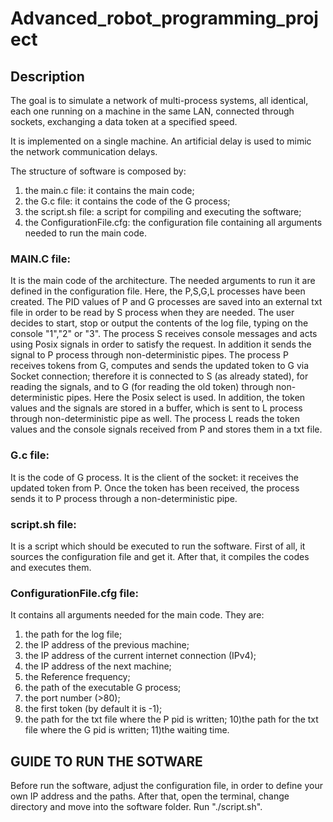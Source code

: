# Advanced_robot_programming_project
## Description 
The goal is to simulate a network of multi-process systems, all identical, each one running on a machine in the same LAN, connected through sockets, exchanging a data token at a specified speed. 

It is implemented on a single machine. An artificial delay is used to mimic the network communication delays. 

The structure of software is composed by: 
1) the main.c file: it contains the main code; 
2) the G.c file: it contains the code of the G process; 
3) the script.sh file: a script for compiling and executing the software; 
4) the ConfigurationFile.cfg: the configuration file containing all arguments needed to run the main code.

### MAIN.C file: 
It is the main code of the architecture. The needed arguments to run it are defined in the configuration file. Here, the P,S,G,L processes have been created. The PID values of P and G processes are saved into an external txt file in order to be read by S process when they are needed.  The user decides to start, stop or output the contents of the log file, typing on the console "1","2" or "3". The process S receives console messages and acts using Posix signals in order to satisfy the request. In addition it sends the signal to P process through non-deterministic pipes. The process P receives tokens from G, computes and sends the updated token to G via Socket connection; therefore it is connected to S (as already stated), for reading the signals, and to G (for reading the old token) through non-deterministic pipes. Here the Posix select is used. In addition, the token values and the signals are stored in a buffer, which is sent to L process through non-deterministic pipe as well. The process L reads the token values and the console signals received from P and stores them in a txt file. 

### G.c file: 
It is the code of G process. It is the client of the socket: it receives the updated token from P. Once the token has been received, the process sends it to P process through a non-deterministic pipe. 

### script.sh file: 
It is a script which should be executed to run the software. First of all, it sources the configuration file and get it. After that, it compiles the codes and executes them. 

### ConfigurationFile.cfg file: 
It contains all arguments needed for the main code. They are: 
1) the path for the log file; 
2) the IP address of the previous machine; 
3) the IP address of the current internet connection (IPv4); 
4) the IP address of the next machine; 
5) the Reference frequency; 
6) the path of the executable G process; 
7) the port number (>80); 
8) the first token (by default it is -1); 
9) the path for the txt file where the P pid is written; 
10)the path for the txt file where the G pid is written;
11)the waiting time. 


## GUIDE TO RUN THE SOTWARE
Before run the software, adjust the configuration file, in order to define your own IP address and the paths. 
After that, open the terminal, change directory and move into the software folder. 
Run "./script.sh". 

